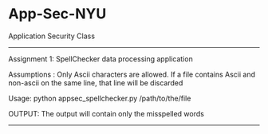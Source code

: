 # App-Sec-NYU
Application Security Class 

----------------------------------------------------------------------------------

Assignment 1: SpellChecker data processing application


Assumptions : Only Ascii characters are allowed.
              If a file contains Ascii and non-ascii on the same line, that line will be discarded

Usage: python appsec_spellchecker.py /path/to/the/file


OUTPUT: The output will contain only the misspelled words

-------------------------------------------------------------------------------
